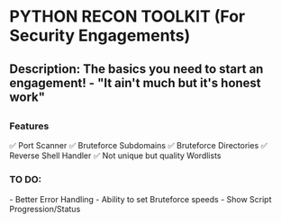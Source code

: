 <h1>PYTHON RECON TOOLKIT (For Security Engagements) </h1>

<h2> Description: The basics you need to start an engagement! - "It ain't much but it's honest work" <h2>

<h3> Features </h3>
✅ Port Scanner
✅ Bruteforce Subdomains
✅ Bruteforce Directories
✅ Reverse Shell Handler
✅ Not unique but quality Wordlists

<h3>TO DO:</h3>
- Better Error Handling
- Ability to set Bruteforce speeds
- Show Script Progression/Status